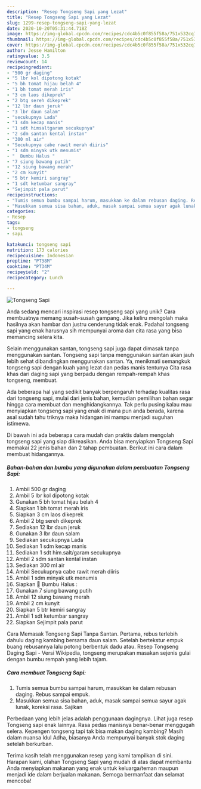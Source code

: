 ```yaml
---
description: "Resep Tongseng Sapi yang Lezat"
title: "Resep Tongseng Sapi yang Lezat"
slug: 1299-resep-tongseng-sapi-yang-lezat
date: 2020-10-20T05:31:44.718Z
image: https://img-global.cpcdn.com/recipes/cdc4b5c0f855f58a/751x532cq70/tongseng-sapi-foto-resep-utama.jpg
thumbnail: https://img-global.cpcdn.com/recipes/cdc4b5c0f855f58a/751x532cq70/tongseng-sapi-foto-resep-utama.jpg
cover: https://img-global.cpcdn.com/recipes/cdc4b5c0f855f58a/751x532cq70/tongseng-sapi-foto-resep-utama.jpg
author: Jesse Hamilton
ratingvalue: 3.5
reviewcount: 14
recipeingredient:
- "500 gr daging"
- "5 lbr kol dipotong kotak"
- "5 bh tomat hijau belah 4"
- "1 bh tomat merah iris"
- "3 cm laos dikeprek"
- "2 btg sereh dikeprek"
- "12 lbr daun jeruk"
- "3 lbr daun salam"
- "secukupnya Lada"
- "1 sdm kecap manis"
- "1 sdt himsaltgaram secukupnya"
- "2 sdm santan kental instan"
- "300 ml air"
- "Secukupnya cabe rawit merah diiris"
- "1 sdm minyak utk menumis"
- "  Bumbu Halus "
- "7 siung bawang putih"
- "12 siung bawang merah"
- "2 cm kunyit"
- "5 btr kemiri sangray"
- "1 sdt ketumbar sangray"
- "Sejimpit pala parut"
recipeinstructions:
- "Tumis semua bumbu sampai harum, masukkan ke dalam rebusan daging. Rebus sampai empuk."
- "Masukkan semua sisa bahan, aduk, masak sampai semua sayur agak lunak, koreksi rasa. Sajikan"
categories:
- Resep
tags:
- tongseng
- sapi

katakunci: tongseng sapi 
nutrition: 173 calories
recipecuisine: Indonesian
preptime: "PT38M"
cooktime: "PT34M"
recipeyield: "2"
recipecategory: Lunch

---
```



![Tongseng Sapi](https://img-global.cpcdn.com/recipes/cdc4b5c0f855f58a/751x532cq70/tongseng-sapi-foto-resep-utama.jpg)

Anda sedang mencari inspirasi resep tongseng sapi yang unik? Cara membuatnya memang susah-susah gampang. Jika keliru mengolah maka hasilnya akan hambar dan justru cenderung tidak enak. Padahal tongseng sapi yang enak harusnya sih mempunyai aroma dan cita rasa yang bisa memancing selera kita.

Selain menggunakan santan, tongseng sapi juga dapat dimasak tanpa menggunakan santan. Tongseng sapi tanpa menggunakan santan akan jauh lebih sehat dibandingkan menggunakan santan. Ya, menikmati semangkuk tongseng sapi dengan kuah yang lezat dan pedas manis tentunya Cita rasa khas dari daging sapi yang berpadu dengan rempah-rempah khas tongseng, membuat.

Ada beberapa hal yang sedikit banyak berpengaruh terhadap kualitas rasa dari tongseng sapi, mulai dari jenis bahan, kemudian pemilihan bahan segar hingga cara membuat dan menghidangkannya. Tak perlu pusing kalau mau menyiapkan tongseng sapi yang enak di mana pun anda berada, karena asal sudah tahu triknya maka hidangan ini mampu menjadi suguhan istimewa.


Di bawah ini ada beberapa cara mudah dan praktis dalam mengolah tongseng sapi yang siap dikreasikan. Anda bisa menyiapkan Tongseng Sapi memakai 22 jenis bahan dan 2 tahap pembuatan. Berikut ini cara dalam membuat hidangannya.

<!--inarticleads1-->

##### Bahan-bahan dan bumbu yang digunakan dalam pembuatan Tongseng Sapi:

1. Ambil 500 gr daging
1. Ambil 5 lbr kol dipotong kotak
1. Gunakan 5 bh tomat hijau belah 4
1. Siapkan 1 bh tomat merah iris
1. Siapkan 3 cm laos dikeprek
1. Ambil 2 btg sereh dikeprek
1. Sediakan 12 lbr daun jeruk
1. Gunakan 3 lbr daun salam
1. Sediakan secukupnya Lada
1. Sediakan 1 sdm kecap manis
1. Sediakan 1 sdt him.salt/garam secukupnya
1. Ambil 2 sdm santan kental instan
1. Sediakan 300 ml air
1. Ambil Secukupnya cabe rawit merah diiris
1. Ambil 1 sdm minyak utk menumis
1. Siapkan  🔴 Bumbu Halus :
1. Gunakan 7 siung bawang putih
1. Ambil 12 siung bawang merah
1. Ambil 2 cm kunyit
1. Siapkan 5 btr kemiri sangray
1. Ambil 1 sdt ketumbar sangray
1. Siapkan Sejimpit pala parut


Cara Memasak Tongseng Sapi Tanpa Santan. Pertama, rebus terlebih dahulu daging kambing bersama daun salam. Setelah bertekstur empuk buang rebusannya lalu potong berbentuk dadu atau. Resep Tongseng Daging Sapi - Versi Wikipedia, tongseng merupakan masakan sejenis gulai dengan bumbu rempah yang lebih tajam. 

<!--inarticleads2-->

##### Cara membuat Tongseng Sapi:

1. Tumis semua bumbu sampai harum, masukkan ke dalam rebusan daging. Rebus sampai empuk.
1. Masukkan semua sisa bahan, aduk, masak sampai semua sayur agak lunak, koreksi rasa. Sajikan


Perbedaan yang lebih jelas adalah penggunaan dagingnya. Lihat juga resep Tongseng sapi enak lainnya. Rasa pedas manisnya benar-benar menggugah selera. Kepengen tongseng tapi tak bisa makan daging kambing? Masih dalam nuansa Idul Adha, biasanya Anda mempunyai banyak stok daging setelah berkurban. 

Terima kasih telah menggunakan resep yang kami tampilkan di sini. Harapan kami, olahan Tongseng Sapi yang mudah di atas dapat membantu Anda menyiapkan makanan yang enak untuk keluarga/teman maupun menjadi ide dalam berjualan makanan. Semoga bermanfaat dan selamat mencoba!
